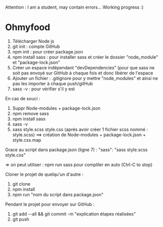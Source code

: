 Attention : I am a student, may contain errors...
Working progress :) 

# Ohmyfood

1. Télécharger Node js
2. git init : compte GitHub
3. npm init : pour créer package.json
4. npm install sass : pour installer sass et créer le dossier "node_module" et "package-lock.json"
5. Créer un espace indépendant "devDependencies" (pour que sass ne soit pas envoyé sur GitHub à chaque fois 
et donc libérer de l'espace
6. Ajouter un fichier : .gitignore pour y mettre "node_modules" et ainsi ne pas les importer à chaque push/gitHub
7. sass -v : pour vérifier s'il y est 

En cas de souci : 
1. Suppr Node-modules + package-lock.json
2. npm remove sass
3. npm install sass
4. sass -v
5. sass style.scss style.css (aprés avoir créer 1 fichier scss nommé : style.scss)
==> création de Node-modules + package-lock.json + style.css.map

Grace au script dans package.json (ligne 7) : "sass": "sass style.scss style.css" 

=> on peut utiliser : npm run sass pour compliler en auto (Ctrl-C to stop)

Cloner le projet de quelqu'un d'autre :
1. git clone
2. npm install
3. npm run "nom du script dans package.json"


Pendant le projet pour envoyer sur GitHub :
1. git add --all && git commit -m "explication étapes réalisées"
2. git push

